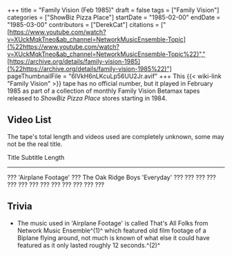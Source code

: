 +++
title = "Family Vision (Feb 1985)"
draft = false
tags = ["Family Vision"]
categories = ["ShowBiz Pizza Place"]
startDate = "1985-02-00"
endDate = "1985-03-00"
contributors = ["DerekCat"]
citations = ["[https://www.youtube.com/watch?v=XUckMqkTneo&ab_channel=NetworkMusicEnsemble-Topic](%22https://www.youtube.com/watch?v=XUckMqkTneo&ab_channel=NetworkMusicEnsemble-Topic%22)","[https://archive.org/details/family-vision-1985](%22https://archive.org/details/family-vision-1985%22)"]
pageThumbnailFile = "6lVkH6nLKcuLp56UU2Jr.avif"
+++
This {{< wiki-link "Family Vision" >}} tape has no official number, but it played in February 1985 as part of a collection of monthly Family Vision Betamax tapes released to *ShowBiz Pizza Place* stores starting in 1984.

## Video List

The tape's total length and videos used are completely unknown, some may not be the real title.

  Title                Subtitle               Length
  -------------------- ---------------------- --------
  ???                  'Airplane Footage'   ???
  The Oak Ridge Boys   'Everyday'           ???
  ???                  ???                    ???
  ???                  ???                    ???
  ???                  ???                    ???
  ???                  ???                    ???

## Trivia

- The music used in 'Airplane Footage' is called That's All Folks from Network Music Ensemble^(1)^ which featured old film footage of a Biplane flying around, not much is known of what else it could have featured as it only lasted roughly 12 seconds.^(2)^

